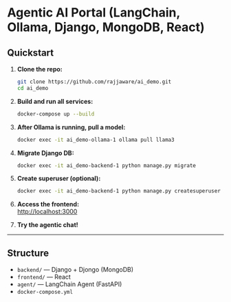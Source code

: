 # Agentic AI Portal (LangChain, Ollama, Django, MongoDB, React)

## Quickstart

1. **Clone the repo:**
    ```bash
    git clone https://github.com/rajjaware/ai_demo.git
    cd ai_demo
    ```

2. **Build and run all services:**
    ```bash
    docker-compose up --build
    ```

3. **After Ollama is running, pull a model:**
    ```bash
    docker exec -it ai_demo-ollama-1 ollama pull llama3
    ```

4. **Migrate Django DB:**
    ```bash
    docker exec -it ai_demo-backend-1 python manage.py migrate
    ```

5. **Create superuser (optional):**
    ```bash
    docker exec -it ai_demo-backend-1 python manage.py createsuperuser
    ```

6. **Access the frontend:**  
    [http://localhost:3000](http://localhost:3000)

7. **Try the agentic chat!**

---

## Structure

- `backend/`   — Django + Djongo (MongoDB)
- `frontend/`  — React
- `agent/`     — LangChain Agent (FastAPI)
- `docker-compose.yml`